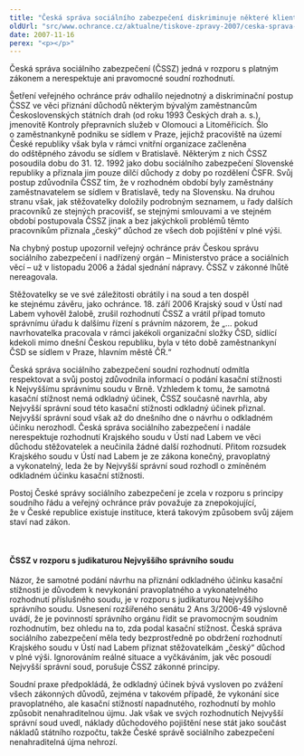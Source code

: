 ```yaml
---
title: "Česká správa sociálního zabezpečení diskriminuje některé klienty"
oldUrl: "src/www.ochrance.cz/aktualne/tiskove-zpravy-2007/ceska-sprava-socialniho-zabezpeceni-diskriminuje-nektere-klienty"
date: 2007-11-16
perex: "<p></p>"
---
```


<!-- imported from the old website -->

<p class="Normln-web">Česká správa sociálního zabezpečení (ČSSZ) jedná v rozporu s platným zákonem a nerespektuje ani pravomocné soudní rozhodnutí.</p><p class="Normln-web">Šetření veřejného ochránce práv odhalilo nejednotný a diskriminační postup ČSSZ ve věci přiznání důchodů některým bývalým zaměstnancům Československých státních drah (od roku 1993 Českých drah a. s.), jmenovitě Kontroly přepravních služeb v Olomouci a Litoměřicích. Šlo o zaměstnankyně podniku se sídlem v Praze, jejichž pracoviště na území České republiky však byla v rámci vnitřní organizace začleněna do odštěpného závodu se sídlem v Bratislavě. Některým z nich ČSSZ posoudila dobu do 31. 12. 1992 jako dobu sociálního zabezpečení Slovenské republiky a přiznala jim pouze dílčí důchody z doby po rozdělení ČSFR. Svůj postup zdůvodnila ČSSZ tím, že v rozhodném období byly zaměstnány zaměstnavatelem se sídlem v Bratislavě, tedy na Slovensku. Na druhou stranu však, jak stěžovatelky doložily podrobným seznamem, u řady dalších pracovníků ze stejných pracovišť, se stejnými smlouvami a ve stejném období postupovala ČSSZ jinak a bez jakýchkoli problémů těmto pracovníkům přiznala „český“ důchod ze všech dob pojištění v plné výši.</p><p class="Normln-web">Na chybný postup upozornil veřejný ochránce práv Českou správu sociálního zabezpečení i nadřízený orgán – Ministerstvo práce a sociálních věcí – už v listopadu 2006 a žádal sjednání nápravy. ČSSZ v zákonné lhůtě nereagovala.</p><p class="Normln-web">Stěžovatelky se ve své záležitosti obrátily i na soud a ten dospěl ke stejnému závěru, jako ochránce. 18. září 2006 Krajský soud v Ústí nad Labem vyhověl žalobě, zrušil rozhodnutí ČSSZ a vrátil případ tomuto správnímu úřadu k dalšímu řízení s právním názorem, že „... pokud navrhovatelka pracovala v rámci jakékoli organizační složky ČSD, sídlící kdekoli mimo dnešní Českou republiku, byla v této době zaměstnankyní ČSD se sídlem v Praze, hlavním městě ČR.“</p><p class="Normln-web">Česká správa sociálního zabezpečení soudní rozhodnutí odmítla respektovat a svůj postoj zdůvodnila informací o podání kasační stížnosti k Nejvyššímu správnímu soudu v Brně. Vzhledem k tomu, že samotná kasační stížnost nemá odkladný účinek, ČSSZ současně navrhla, aby Nejvyšší správní soud této kasační stížnosti odkladný účinek přiznal. Nejvyšší správní soud však až do dnešního dne o návrhu o odkladném účinku nerozhodl. Česká správa sociálního zabezpečení i nadále nerespektuje rozhodnutí Krajského soudu v Ústí nad Labem ve věci důchodu stěžovatelek a neučinila žádné další rozhodnutí. Přitom rozsudek Krajského soudu v Ústí nad Labem je ze zákona konečný, pravoplatný a vykonatelný, leda že by Nejvyšší správní soud rozhodl o zmíněném odkladném účinku kasační stížnosti.</p><p class="Normln-web">Postoj České správy sociálního zabezpečení je zcela v rozporu s principy soudního řádu a veřejný ochránce práv považuje za znepokojující, že v České republice existuje instituce, která takovým způsobem svůj zájem staví nad zákon.</p><p class="Normln-web"> </p><h4 class="Nadpis3">ČSSZ v rozporu s judikaturou Nejvyššího správního soudu</h4><p class="Normln-web">Názor, že samotné podání návrhu na přiznání odkladného účinku kasační stížnosti je důvodem k nevykonání pravoplatného a vykonatelného rozhodnutí příslušného soudu, je v rozporu s judikaturou Nejvyššího správního soudu. Usnesení rozšířeného senátu 2 Ans 3/2006-49 výslovně uvádí, že je povinností správního orgánu řídit se pravomocným soudním rozhodnutím, bez ohledu na to, zda podal kasační stížnost. Česká správa sociálního zabezpečení měla tedy bezprostředně po obdržení rozhodnutí Krajského soudu v Ústí nad Labem přiznat stěžovatelkám „český“ důchod v plné výši. Ignorováním reálné situace a vyčkáváním, jak věc posoudí Nejvyšší správní soud, porušuje ČSSZ zákonné principy.</p><p class="Normln-web">Soudní praxe předpokládá, že odkladný účinek bývá vysloven po zvážení všech zákonných důvodů, zejména v takovém případě, že vykonání sice pravoplatného, ale kasační stížností napadnutého, rozhodnutí by mohlo způsobit nenahraditelnou újmu. Jak však ve svých rozhodnutích Nejvyšší správní soud uvedl, náklady důchodového pojištění nese stát jako součást nákladů státního rozpočtu, takže České správě sociálního zabezpečení nenahraditelná újma nehrozí.</p>
